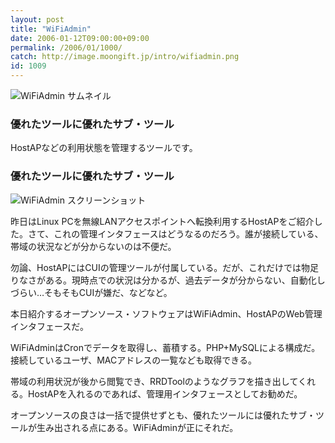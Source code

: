 ```yaml
---
layout: post
title: "WiFiAdmin"
date: 2006-01-12T09:00:00+09:00
permalink: /2006/01/1000/
catch: http://image.moongift.jp/intro/wifiadmin.png
id: 1009
---
```

 ![WiFiAdmin サムネイル](http://image.moongift.jp/intro/wifiadmin.t.png "WiFiAdmin サムネイル")
  

### 優れたツールに優れたサブ・ツール
  
HostAPなどの利用状態を管理するツールです。  
<!--more-->  

### 優れたツールに優れたサブ・ツール
  

![WiFiAdmin スクリーンショット](http://image.moongift.jp/intro/wifiadmin.png "WiFiAdmin スクリーンショット")

  

昨日はLinux PCを無線LANアクセスポイントへ転換利用するHostAPをご紹介した。さて、これの管理インタフェースはどうなるのだろう。誰が接続している、帯域の状況などが分からないのは不便だ。

  

勿論、HostAPにはCUIの管理ツールが付属している。だが、これだけでは物足りなさがある。現時点での状況は分かるが、過去データが分からない、自動化しづらい…そもそもCUIが嫌だ、などなど。

  

本日紹介するオープンソース・ソフトウェアはWiFiAdmin、HostAPのWeb管理インタフェースだ。

  

WiFiAdminはCronでデータを取得し、蓄積する。PHP+MySQLによる構成だ。接続しているユーザ、MACアドレスの一覧なども取得できる。

  

帯域の利用状況が後から閲覧でき、RRDToolのようなグラフを描き出してくれる。HostAPを入れるのであれば、管理用インタフェースとしてお勧めだ。

  

オープンソースの良さは一括で提供せずとも、優れたツールには優れたサブ・ツールが生み出される点にある。WiFiAdminが正にそれだ。

